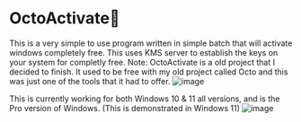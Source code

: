 # OctoActivate🐙
This is a very simple to use program written in simple batch that will activate windows completely free.
This uses KMS server to establish the keys on your system for completly free.
Note: OctoActivate is a old project that I decided to finish. It used to be free with my old project called Octo and this was just one of the tools that it had to offer. 
![image](https://user-images.githubusercontent.com/65846161/215667768-7eb7069e-2b25-4e62-89a2-f6cca3fc34b1.png)

This is currently working for both Windows 10 & 11 all versions, and is the Pro version of Windows.
(This is demonstrated in Windows 11)
![image](https://user-images.githubusercontent.com/65846161/215668247-7c4f330c-8e03-4a47-919b-83462e34f3ff.png)

